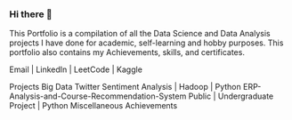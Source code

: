 ### Hi there 👋

<!--
**nd265/nd265** is a ✨ _special_ ✨ repository because its `README.md` (this file) appears on your GitHub profile.

Here are some ideas to get you started:

- 🔭 I’m currently working on ...
- 🌱 I’m currently learning ...
- 👯 I’m looking to collaborate on ...
- 🤔 I’m looking for help with ...
- 💬 Ask me about ...
- 📫 How to reach me: ...
- 😄 Pronouns: ...
- ⚡ Fun fact: ...
-->
This Portfolio is a compilation of all the Data Science and Data Analysis projects I have done for academic, self-learning and hobby purposes. This portfolio also contains my Achievements, skills, and certificates.

Email | LinkedIn | LeetCode | Kaggle

Projects
Big Data Twitter Sentiment Analysis | Hadoop | Python
ERP-Analysis-and-Course-Recommendation-System Public | Undergraduate Project | Python
Miscellaneous
Achievements
